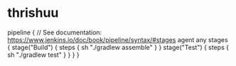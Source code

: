 # thrishuu
pipeline {
    // See documentation: https://www.jenkins.io/doc/book/pipeline/syntax/#stages
    agent any
    stages {
        stage("Build") {
            steps {
                sh "./gradlew assemble"
            }
        }
        stage("Test") {
            steps {
                sh "./gradlew test"
            }
        }
    }
}
